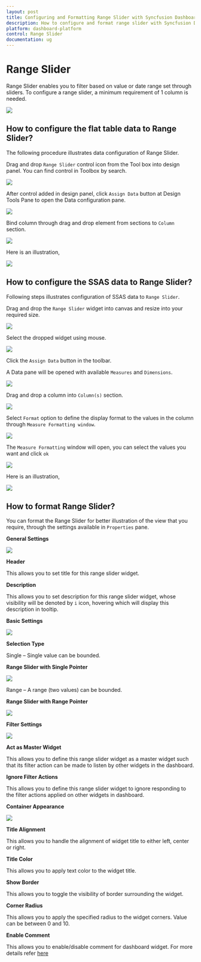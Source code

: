 ```yaml
---
layout: post
title: Configuring and Formatting Range Slider with Syncfusion Dashboard Designer
description: How to configure and format range slider with Syncfusion Dashboard Designer
platform: dashboard-platform
control: Range Slider
documentation: ug
---
```


# Range Slider

Range Slider enables you to filter based on value or date range set through sliders. To configure a range slider, a minimum requirement of 1 column is needed.

![](images/rangeslider_img1.png)

## How to configure the flat table data to Range Slider?

The following procedure illustrates data configuration of Range Slider.

Drag and drop `Range Slider` control icon from the Tool box into design panel. You can find control in Toolbox by search.

![](images/rangeslider_img2.png)

After control added in design panel, click `Assign Data` button at Design Tools Pane to open the Data configuration pane.

![](images/rangeslider_img3.png)

Bind column through drag and drop element from sections to `Column` section.

![](images/rangeslider_img4.png)

Here is an illustration,

![](images/rangeslider_img5.png)

## How to configure the SSAS data to Range Slider?

Following steps illustrates configuration of SSAS data to `Range Slider`.

Drag and drop the `Range Slider`  widget into canvas and resize into your required size.

![](images/rangeslider_img2.png)

Select the dropped widget using mouse.

![](images/rangeslider_img3.png)

Click the `Assign Data` button in the toolbar.

A Data pane will be opened with available `Measures` and `Dimensions`.

![](images/ssas_rangeslider_0.png)

Drag and drop a column into `Column(s)` section.

![](images/ssas_rangeslider_1.png)

Select `Format` option to define the display format to the values in the column through `Measure Formatting window`.

![](images/ssas_rangeslider_2.png)


The `Measure Formatting` window will open, you can select the values you want and click `ok`


![](images/ssasmeasureformat1.png)

Here is an illustration,

![](images/ssas_rangeslider_3.png)


## How to format Range Slider?

You can format the Range Slider for better illustration of the view that you require, through the settings available in `Properties` pane. 

**General Settings**

![](images/rangeslider_img6.png)

**Header**

This allows you to set title for this range slider widget.

**Description**

This allows you to set description for this range slider widget, whose visibility will be denoted by `i` icon, hovering which will display this description in tooltip.

**Basic Settings**

![](images/rangeslider_img7.png)

**Selection Type**

Single – Single value can be bounded.

**Range Slider with Single Pointer**

![](images/rangeslider_img8.png)

Range – A range (two values) can be bounded.

**Range Slider with Range Pointer**

![](images/rangeslider_img9.png)

**Filter Settings**

![](images/rangeslider_img10.png)

**Act as Master Widget**

This allows you to define this range slider widget as a master widget such that its filter action can be made to listen by other widgets in the dashboard.

**Ignore Filter Actions**

This allows you to define this range slider widget to ignore responding to the filter actions applied on other widgets in dashboard.

**Container Appearance** 

![](images/rangeslider_img11.png)

**Title Alignment**

This allows you to handle the alignment of widget title to either left, center or right.

**Title Color**

This allows you to apply text color to the widget title.

**Show Border**

This allows you to toggle the visibility of border surrounding the widget.

**Corner Radius**

This allows you to apply the specified radius to the widget corners. Value can be between 0 and 10.

**Enable Comment**

This allows you to enable/disable comment for dashboard widget. For more details refer [here](/en-us/dashboard-platform/dashboard-designer/compose-dashboard/commenting-dashboard-and-widget)



